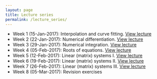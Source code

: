 ```yaml
---
layout: page
title: Lecture series
permalink: /lecture_series/
---
```


* Week 1 (15-Jan-2017): Interpolation and curve fitting.
[View lecture](https://notebooks.azure.com/nbarral/libraries/nm1-1)
* Week 2 (22-Jan-2017): Numerical differentiation.
[View lecture](https://notebooks.azure.com/nbarral/libraries/nm1-2)
* Week 3 (29-Jan-2017): Numerical integration.
[View lecture](https://notebooks.azure.com/nbarral/libraries/nm1-3)
* Week 4 (05-Feb-2017): Roots of equations.
[View lecture](https://notebooks.azure.com/nbarral/libraries/nm1-4)
* Week 5 (12-Feb-2017): Linear (matrix) systems I.
[View lecture](https://notebooks.azure.com/nbarral/libraries/nm1-5)
* Week 6 (19-Feb-2017): Linear (matrix) systems II.
[View lecture](https://notebooks.azure.com/nbarral/libraries/nm1-6)
* Week 7 (26-Feb-2017): Linear (matrix) systems III.
[View lecture](https://notebooks.azure.com/nbarral/libraries/nm1-7)
* Week 8 (05-Mar-2017): Revision exercises

